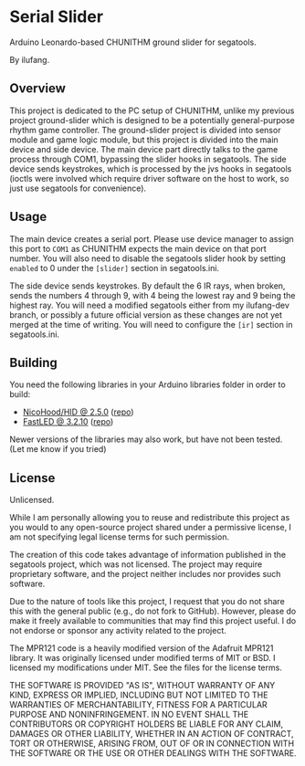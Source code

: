 Serial Slider
=====

Arduino Leonardo-based CHUNITHM ground slider for segatools.

By ilufang.

Overview
-----

This project is dedicated to the PC setup of CHUNITHM, unlike my previous
project ground-slider which is designed to be a potentially general-purpose
rhythm game controller. The ground-slider project is divided into sensor module
and game logic module, but this project is divided into the main device and
side device. The main device part directly talks to the game process through
COM1, bypassing the slider hooks in segatools. The side device sends keystrokes,
which is processed by the jvs hooks in segatools (ioctls were involved which
require driver software on the host to work, so just use segatools for
convenience).

Usage
-----

The main device creates a serial port. Please use device manager to assign this
port to `COM1` as CHUNITHM expects the main device on that port number. You will
also need to disable the segatools slider hook by setting `enabled` to 0 under
the `[slider]` section in segatools.ini.

The side device sends keystrokes. By default the 6 IR rays, when broken, sends
the numbers 4 through 9, with 4 being the lowest ray and 9 being the highest
ray. You will need a modified segatools either from my ilufang-dev branch, or
possibly a future official version as these changes are not yet merged at the
time of writing. You will need to configure the `[ir]` section in segatools.ini.

Building
-----

You need the following libraries in your Arduino libraries folder in order to
build:

* [NicoHood/HID @ 2.5.0](https://github.com/NicoHood/HID/releases/download/2.5.0/HID-2.5.0.tar.xz) ([repo](https://github.com/NicoHood/HID))
* [FastLED @ 3.2.10](https://github.com/FastLED/FastLED/archive/3.2.10.tar.gz) ([repo](https://github.com/FastLED/FastLED))

Newer versions of the libraries may also work, but have not been tested. (Let me
know if you tried)

License
-----

Unlicensed.

While I am personally allowing you to reuse and redistribute this project as you
would to any open-source project shared under a permissive license, I am not
specifying legal license terms for such permission.

The creation of this code takes advantage of information published in the
segatools project, which was not licensed. The project may require proprietary
software, and the project neither includes nor provides such software.

Due to the nature of tools like this project, I request that you do not share
this with the general public (e.g., do not fork to GitHub). However, please do
make it freely available to communities that may find this project useful. I do
not endorse or sponsor any activity related to the project.

The MPR121 code is a heavily modified version of the Adafruit MPR121 library. It
was originally licensed under modified terms of MIT or BSD. I licensed my
modifications under MIT. See the files for the license terms.

THE SOFTWARE IS PROVIDED "AS IS", WITHOUT WARRANTY OF ANY KIND, EXPRESS OR
IMPLIED, INCLUDING BUT NOT LIMITED TO THE WARRANTIES OF MERCHANTABILITY,
FITNESS FOR A PARTICULAR PURPOSE AND NONINFRINGEMENT. IN NO EVENT SHALL THE
CONTRIBUTORS OR COPYRIGHT HOLDERS BE LIABLE FOR ANY CLAIM, DAMAGES OR OTHER
LIABILITY, WHETHER IN AN ACTION OF CONTRACT, TORT OR OTHERWISE, ARISING
FROM, OUT OF OR IN CONNECTION WITH THE SOFTWARE OR THE USE OR OTHER DEALINGS
WITH THE SOFTWARE.

